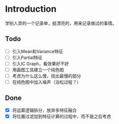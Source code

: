 # Introduction
学别人弄的一个记录单，挺漂亮的，用来记录做过的事情。
## Todo
* [ ] 引入Mean和Variance特征
* [ ] 引入Partial特征
* [ ] 引入IC Graph，看效果好不好
* [ ] 用画图工具建立一个纯色图
* [ ] 考虑为什么这么慢，找出最慢的部分
* [ ] 在纯色图中加入噪声（泊松过程？）

## Done
* [X] 将运算逻辑拆分，放弃多特征融合
* [X] 将位置过滤加到特征计算的过程中，而不是之后考虑
